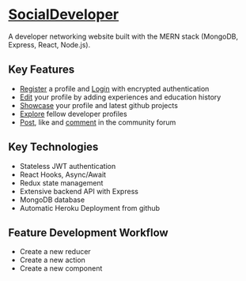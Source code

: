 # [SocialDeveloper](https://hidden-cove-62521.herokuapp.com) 
A developer networking website built with the MERN stack (MongoDB, Express, React, Node.js).

## Key Features
- [Register](https://hidden-cove-62521.herokuapp.com/register) a profile and [Login](https://hidden-cove-62521.herokuapp.com/login) with encrypted authentication
- [Edit](http://hidden-cove-62521.herokuapp.com/dashboard) your profile by adding experiences and education history
- [Showcase](https://hidden-cove-62521.herokuapp.com/profile/5cf2d5021302c8272822ef81) your profile and latest github projects
- [Explore](https://hidden-cove-62521.herokuapp.com/profiles) fellow developer profiles
- [Post](https://hidden-cove-62521.herokuapp.com/posts), like and [comment](https://hidden-cove-62521.herokuapp.com/posts/5cfd47c306b12300172de69f) in the community forum

## Key Technologies
- Stateless JWT authentication
- React Hooks, Async/Await
- Redux state management
- Extensive backend API with Express
- MongoDB database
- Automatic Heroku Deployment from github

## Feature Development Workflow
- Create a new reducer
- Create a new action
- Create a new component
